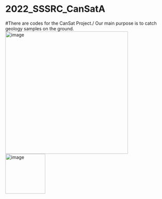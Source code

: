 # 2022_SSSRC_CanSatA
#There are codes for the CanSat Project./
Our main purpose is to catch geology samples on the ground.
<img width="381" alt="image" src="https://user-images.githubusercontent.com/118039939/208037772-539d0516-877e-492b-bb71-415ebf89a2c9.png">
<img width="124" alt="image" src="https://user-images.githubusercontent.com/118039939/208038225-577fc6a5-117b-4127-8a4e-15a15788fa2a.png">



